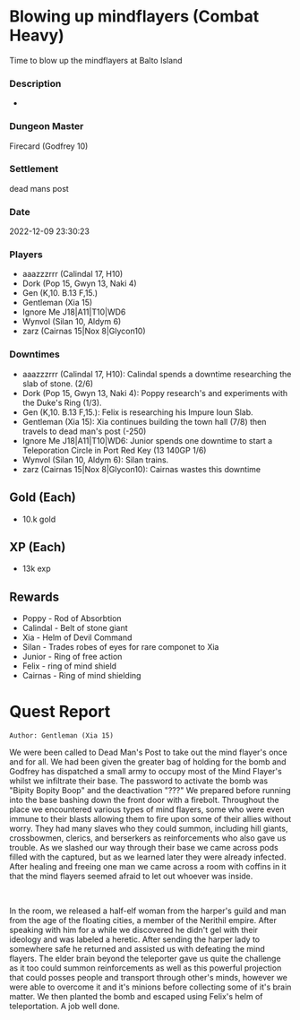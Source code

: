 # Blowing up mindflayers (Combat Heavy)
Time to blow up the mindflayers at Balto Island
### Description
-
### Dungeon Master
Firecard (Godfrey 10)
### Settlement
dead mans post
### Date
2022-12-09 23:30:23
### Players
* aaazzzrrr (Calindal 17, H10)
* Dork (Pop 15, Gwyn 13, Naki 4)
* Gen (K,10. B.13 F,15.)
* Gentleman (Xia 15)
* Ignore Me J18|A11|T10|WD6
* Wynvol (Silan 10, Aldym 6)
* zarz (Cairnas 15|Nox 8|Glycon10)
### Downtimes
* aaazzzrrr (Calindal 17, H10): Calindal spends a downtime researching the slab of stone. (2/6)
* Dork (Pop 15, Gwyn 13, Naki 4): Poppy research's and experiments with the Duke's Ring (1/3).
* Gen (K,10. B.13 F,15.): Felix is researching his Impure Ioun Slab.
* Gentleman (Xia 15): Xia continues building the town hall (7/8) then travels to dead man's post (-250)
* Ignore Me J18|A11|T10|WD6: Junior spends one downtime to start a Teleporation Circle in Port Red Key (13 140GP 1/6)
* Wynvol (Silan 10, Aldym 6): Silan trains.
* zarz (Cairnas 15|Nox 8|Glycon10): Cairnas wastes this downtime
## Gold (Each)
* 10.k gold
## XP (Each)
* 13k exp
## Rewards
* Poppy - Rod of Absorbtion 
* Calindal - Belt of stone giant 
* Xia - Helm of Devil Command 
* Silan - Trades robes of eyes for rare componet to Xia
* Junior - Ring of free action 
* Felix - ring of mind shield
* Cairnas - Ring of mind shielding
# Quest Report
`Author: Gentleman (Xia 15)`


We were been called to Dead Man's Post to take out the mind flayer's once and for all. We had been given the greater bag of holding for the bomb and Godfrey has dispatched a small army to occupy most of the Mind Flayer's whilst we infiltrate their base. The password to activate the bomb was "Bipity Bopity Boop" and the deactivation "???" We prepared before running into the base bashing down the front door with a firebolt. Throughout the place we encountered various types of mind flayers, some who were even immune to their blasts allowing them to fire upon some of their allies without worry. They had many slaves who they could summon, including hill giants, crossbowmen, clerics, and berserkers as reinforcements who also gave us trouble. As we slashed our way through their base we came across pods filled with the captured, but as we learned later they were already infected. After healing and freeing one man we came across a room with coffins in it that the mind flayers seemed afraid to let out whoever was inside.

&nbsp;

In the room, we released a half-elf woman from the harper's guild and man from the age of the floating cities, a member of the Nerithil empire. After speaking with him for a while we discovered he didn't gel with their ideology and was labeled a heretic. After sending the harper lady to somewhere safe he returned and assisted us with defeating the mind flayers. The elder brain beyond the teleporter gave us quite the challenge as it too could summon reinforcements as well as this powerful projection that could posses people and transport through other's minds, however we were able to overcome it and it's minions before collecting some of it's brain matter. We then planted the bomb and escaped using Felix's helm of teleportation. A job well done.